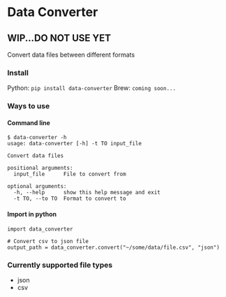 # Data Converter

## WIP...DO NOT USE YET

Convert data files between different formats


### Install
Python: `pip install data-converter`
Brew: `coming soon...`


### Ways to use

#### Command line
```
$ data-converter -h
usage: data-converter [-h] -t TO input_file

Convert data files

positional arguments:
  input_file      File to convert from

optional arguments:
  -h, --help      show this help message and exit
  -t TO, --to TO  Format to convert to
```

#### Import in python
```
import data_converter

# Convert csv to json file
output_path = data_converter.convert("~/some/data/file.csv", "json")
```


### Currently supported file types
- json
- csv
